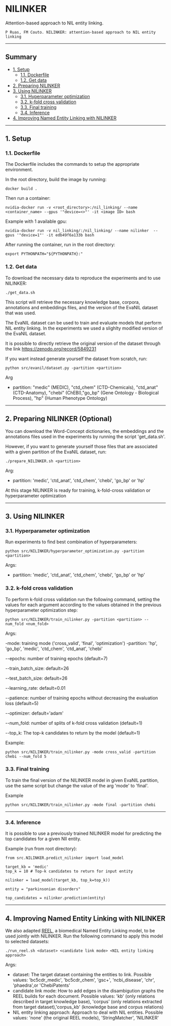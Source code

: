 # NILINKER

Attention-based approach to NIL entity linking.


```
P Ruas, FM Couto. NILINKER: attention-based approach to NIL entity linking
```

---------------------------------------------------------

## Summary
- [1. Setup](#1)
  - [1.1. Dockerfile](#1.1)
  - [1.2. Get data](#1.2)
- [2. Preparing NILINKER](#2)
- [3. Using NILINKER](#3)
  - [3.1. Hyperparameter optimization](#3.1)
  - [3.2. k-fold cross validation](#3.2)
  - [3.3. Final training](#3.3)
  - [3.4. Inference](#3.4)
- [4. Improving Named Entity Linking with NILINKER](#4)
  

---------------------------------------------------------

## 1. Setup<a name="1"></a>

### 1.1. Dockerfile<a name="1.1"></a>
The Dockerfile includes the commands to setup the appropriate environment.

In the root directory, build the image by running:

```
docker build .
```

Then run a container:

```
nvidia-docker run -v <root_directory>:/nil_linking/ --name <container_name> --gpus '"device=<>"' -it <image ID> bash  
```

Example with 1 available gpu:

```
nvidia-docker run -v nil_linking/:/nil_linking/ --name nilinker  --gpus '"device=1"' -it edb49f6a133b bash  
```

After running the container, run in the root directory:

```
export PYTHONPATH="${PYTHONPATH}:"
```

### 1.2. Get data<a name="1.2"></a>
To download the necessary data to reproduce the experiments and to use NILINKER:

```
./get_data.sh
```

This script will retrieve the necessary knowledge base, corpora, annotations and embeddings files, and the version of the EvaNIL dataset that was used.

The EvaNIL dataset can be used to train and evaluate models that perform NIL entity linking. 
In the experiments we used a slighlty modified version of the EvaNIL dataset.

It is possible to directly retrieve the original version of the dataset through the link https://zenodo.org/record/5849231

If you want instead generate yourself the dataset from scratch, run:

```
python src/evanil/dataset.py -partition <partition>
```

Arg
 - partition: "medic" (MEDIC), "ctd_chem" (CTD-Chemicals), "ctd_anat" (CTD-Anatomy), "chebi" (ChEBI),"go_bp" (Gene Ontology - Biological Process), "hp" (Human Phenotype Ontology)


---------------------------------------------------------

## 2. Preparing NILINKER (Optional)<a name="2"></a>

You can download the Word-Concept dictionaries, the embeddings and the annotations 
files used in the experiments by running the script 'get_data.sh'.

However, if you want to generate yourself those files that are associated with a given partition
of the EvaNIL dataset, run:

```
./prepare_NILINKER.sh <partition>
```

Arg:
- partition: 'medic', 'ctd_anat', 'ctd_chem', 'chebi', 'go_bp' or 'hp'


At this stage NILINKER is ready for training, k-fold-cross validation or hyperparameter optimization

---------------------------------------------------------

## 3. Using NILINKER<a name="3"></a>

### 3.1. Hyperparameter optimization<a name="3.1"></a>

Run experiments to find best combination of hyperparameters:

```
python src/NILINKER/hyperparameter_optimization.py -partition <partition>
```

Args:
  - partition: 'medic', 'ctd_anat', 'ctd_chem', 'chebi', 'go_bp' or 'hp'


### 3.2. k-fold cross validation<a name="3.2"></a>

To perform k-fold cross validation run the following command, setting the values for each argument according to the values obtained in the previous hyperparameter optimization step:

```
python src/NILINKER/train_nilinker.py -partition <partition> --num_fold <num_fold>
```

Args:

  -mode: training mode ('cross_valid', 'final', 'optimization')
  -partition: 'hp', 'go_bp', 'medic', 'ctd_chem', 'ctd_anat', 'chebi'     
  
  --epochs: number of training epochs (default=7)
  
  --train_batch_size: default=26
  
  --test_batch_size: default=26
  
  --learning_rate: default=0.01
  
  --patience: number of training epochs without decreasing the evaluation loss (default=5)
  
  --optimizer: default='adam'
  
  --num_fold: number of splits of k-fold cross validation (default=1)
  
  --top_k: The top-k candidates to return by the model (default=1)

Example:

```
python src/NILINKER/train_nilinker.py -mode cross_valid -partition chebi --num_fold 5
```

### 3.3. Final training<a name="3.3"></a>

To train the final version of the NILINKER model in given EvaNIL partition, use the same script but change the value of the arg 'mode' to 'final'.

Example

```
python src/NILINKER/train_nilinker.py -mode final -partition chebi
```

---------------------------------------------------------

### 3.4. Inference<a name="3.4"></a>

It is possible to use a previously trained NILINKER model for predicting the top candidates for a given NIl entity.

Example (run from root directory):

```
from src.NILINKER.predict_nilinker import load_model

target_kb = 'medic' 
top_k = 10 # Top-k candidates to return for input entity

nilinker = load_model(target_kb, top_k=top_k))

entity = "parkinsonian disorders"

top_candidates = nilinker.prediction(entity)
```

---------------------------------------------------------

## 4. Improving Named Entity Linking with NILINKER<a name="4"></a>
We also adapted [REEL](https://github.com/lasigeBioTM/REEL), a biomedical Named Entity Linking model, to be used jointly with NILINKER. Run the following command to apply this model to selected datasets:

```
./run_reel.sh <dataset> <candidate link mode> <NIL entity linking approach>
```

Args:
  - dataset: The target dataset containing the entities to link. Possible values: 'bc5cdr_medic', 'bc5cdr_chem', 'gsc+', 'ncbi_disease', 'chr', 'phaedra',or 'ChebiPatents'                                                   
  - candidate link mode: How to add edges in the disambigution graphs the REEL builds for each document. Possible values: 'kb' (only relations described in target knowledge base), 'corpus' (only relations extracted from target dataset),'corpus_kb' (knowledge base and corpus relations)                                 
  - NIL entity linking approach: Approach to deal with NIL entities. Possible values: 'none' (the original REEL models), 'StringMatcher', 'NILINKER'

